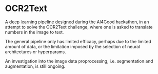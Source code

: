 # OCR2Text

A deep learning pipeline designed during the AI4Good hackathon, 
 in an attempt to solve the OCR2Text challenge, where one is asked to translate numbers in the image to text.
 
The general pipeline only has limited efficacy, perhaps due to the limited amount of data, or the limitation imposed by the selection of neural architectures or hyperparams.

An investigation into the image data proprocessing, i.e. segmentation and augmentation, is still ongoing. 
  